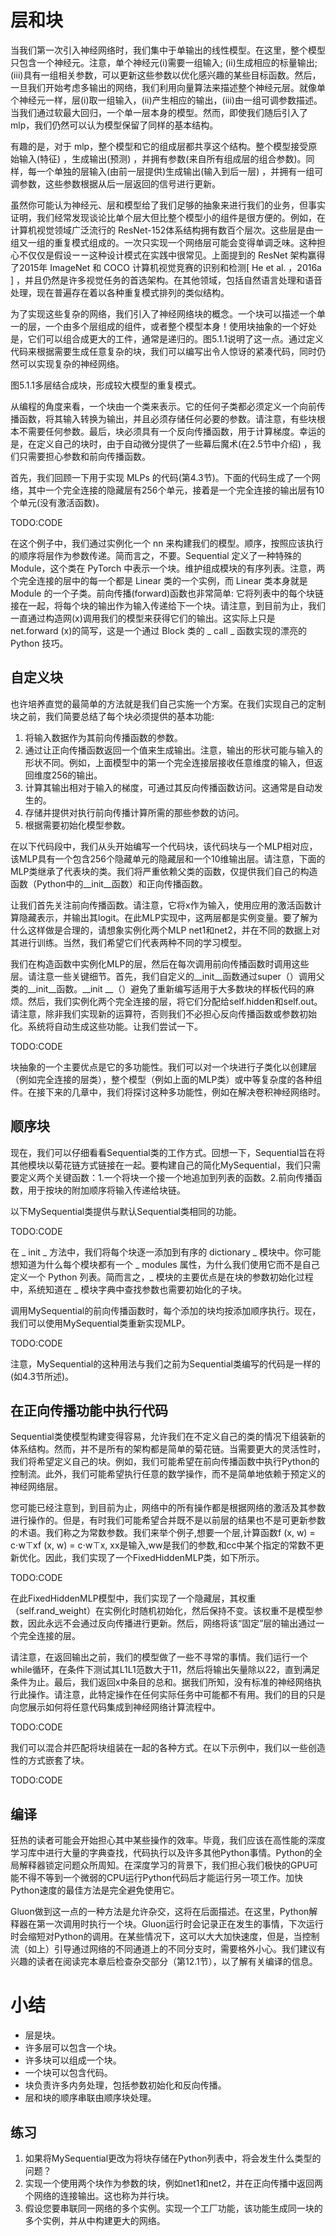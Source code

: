 

<!--
 * @version:
 * @Author:  StevenJokess https://github.com/StevenJokess
 * @Date: 2020-07-22 22:18:31
 * @LastEditors:  StevenJokess https://github.com/StevenJokess
 * @LastEditTime: 2020-07-22 22:29:28
 * @Description:translate by machine
 * @TODO::
 * @Reference:http://preview.d2l.ai.s3-website-us-west-2.amazonaws.com/d2l-en/master/chapter_deep-learning-computation/model-construction.html
-->

# 层和块

当我们第一次引入神经网络时，我们集中于单输出的线性模型。在这里，整个模型只包含一个神经元。注意，单个神经元(i)需要一组输入; (ii)生成相应的标量输出; (iii)具有一组相关参数，可以更新这些参数以优化感兴趣的某些目标函数。然后，一旦我们开始考虑多输出的网络，我们利用向量算法来描述整个神经元层。就像单个神经元一样，层(i)取一组输入，(ii)产生相应的输出，(iii)由一组可调参数描述。当我们通过软最大回归，一个单一层本身的模型。然而，即使我们随后引入了 mlp，我们仍然可以认为模型保留了同样的基本结构。

有趣的是，对于 mlp，整个模型和它的组成层都共享这个结构。整个模型接受原始输入(特征) ，生成输出(预测) ，并拥有参数(来自所有组成层的组合参数)。同样，每一个单独的层输入(由前一层提供)生成输出(输入到后一层) ，并拥有一组可调参数，这些参数根据从后一层返回的信号进行更新。

虽然你可能认为神经元、层和模型给了我们足够的抽象来进行我们的业务，但事实证明，我们经常发现谈论比单个层大但比整个模型小的组件是很方便的。例如，在计算机视觉领域广泛流行的 ResNet-152体系结构拥有数百个层次。这些层是由一组又一组的重复模式组成的。一次只实现一个网络层可能会变得单调乏味。这种担心不仅仅是假设ーー这种设计模式在实践中很常见。上面提到的 ResNet 架构赢得了2015年 ImageNet 和 COCO 计算机视觉竞赛的识别和检测[ He et al. ，2016a ] ，并且仍然是许多视觉任务的首选架构。在其他领域，包括自然语言处理和语音处理，现在普遍存在着以各种重复模式排列的类似结构。

为了实现这些复杂的网络，我们引入了神经网络块的概念。一个块可以描述一个单一的层，一个由多个层组成的组件，或者整个模型本身！使用块抽象的一个好处是，它们可以组合成更大的工件，通常是递归的。图5.1.1说明了这一点。通过定义代码来根据需要生成任意复杂的块，我们可以编写出令人惊讶的紧凑代码，同时仍然可以实现复杂的神经网络。

图5.1.1多层结合成块，形成较大模型的重复模式。

从编程的角度来看，一个块由一个类来表示。它的任何子类都必须定义一个向前传播函数，将其输入转换为输出，并且必须存储任何必要的参数。请注意，有些块根本不需要任何参数。最后，块必须具有一个反向传播函数，用于计算梯度。幸运的是，在定义自己的块时，由于自动微分提供了一些幕后魔术(在2.5节中介绍) ，我们只需要担心参数和前向传播函数。

首先，我们回顾一下用于实现 MLPs 的代码(第4.3节)。下面的代码生成了一个网络，其中一个完全连接的隐藏层有256个单元，接着是一个完全连接的输出层有10个单元(没有激活函数)。

TODO:CODE

在这个例子中，我们通过实例化一个 nn 来构建我们的模型。顺序，按照应该执行的顺序将层作为参数传递。简而言之，不要。Sequential 定义了一种特殊的 Module，这个类在 PyTorch 中表示一个块。维护组成模块的有序列表。注意，两个完全连接的层中的每一个都是 Linear 类的一个实例，而 Linear 类本身就是 Module 的一个子类。前向传播(forward)函数也非常简单: 它将列表中的每个块链接在一起，将每个块的输出作为输入传递给下一个块。请注意，到目前为止，我们一直通过构造网(x)调用我们的模型来获得它们的输出。这实际上只是 net.forward (x)的简写，这是一个通过 Block 类的 _ call _ 函数实现的漂亮的 Python 技巧。

## 自定义块

也许培养直觉的最简单的方法就是我们自己实施一个方案。在我们实现自己的定制块之前，我们简要总结了每个块必须提供的基本功能:

1. 将输入数据作为其前向传播函数的参数。
2. 通过让正向传播函数返回一个值来生成输出。注意，输出的形状可能与输入的形状不同。例如，上面模型中的第一个完全连接层接收任意维度的输入，但返回维度256的输出。
3. 计算其输出相对于输入的梯度，可通过其反向传播函数访问。这通常是自动发生的。
4. 存储并提供对执行前向传播计算所需的那些参数的访问。
5. 根据需要初始化模型参数。

在以下代码段中，我们从头开始编写一个代码块，该代码块与一个MLP相对应，该MLP具有一个包含256个隐藏单元的隐藏层和一个10维输出层。请注意，下面的MLP类继承了代表块的类。我们将严重依赖父类的函数，仅提供我们自己的构造函数（Python中的__init__函数）和正向传播函数。

让我们首先关注前向传播函数。请注意，它将x作为输入，使用应用的激活函数计算隐藏表示，并输出其logit。在此MLP实现中，这两层都是实例变量。要了解为什么这样做是合理的，请想象实例化两个MLP net1和net2，并在不同的数据上对其进行训练。当然，我们希望它们代表两种不同的学习模型。

我们在构造函数中实例化MLP的层，然后在每次调用前向传播函数时调用这些层。请注意一些关键细节。首先，我们自定义的__init__函数通过super（）调用父类的__init__函数。__init __（）避免了重新编写适用于大多数块的样板代码的麻烦。然后，我们实例化两个完全连接的层，将它们分配给self.hidden和self.out。请注意，除非我们实现新的运算符，否则我们不必担心反向传播函数或参数初始化。系统将自动生成这些功能。让我们尝试一下。

TODO:CODE

块抽象的一个主要优点是它的多功能性。我们可以对一个块进行子类化以创建层（例如完全连接的层类），整个模型（例如上面的MLP类）或中等复杂度的各种组件。在接下来的几章中，我们将探讨这种多功能性，例如在解决卷积神经网络时。

## 顺序块

现在，我们可以仔细看看Sequential类的工作方式。回想一下，Sequential旨在将其他模块以菊花链方式链接在一起。要构建自己的简化MySequential，我们只需要定义两个关键函数：1.一个将块一个接一个地追加到列表的函数。2.前向传播函数，用于按块的附加顺序将输入传递给块链。

以下MySequential类提供与默认Sequential类相同的功能。

TODO:CODE

在 _ init _ 方法中，我们将每个块逐一添加到有序的 dictionary _ 模块中。你可能想知道为什么每个模块都有一个 _ modules 属性，为什么我们使用它而不是自己定义一个 Python 列表。简而言之，_ 模块的主要优点是在块的参数初始化过程中，系统知道在 _ 模块字典中查找参数也需要初始化的子块。

调用MySequential的前向传播函数时，每个添加的块均按添加顺序执行。现在，我们可以使用MySequential类重新实现MLP。

TODO:CODE

注意，MySequential的这种用法与我们之前为Sequential类编写的代码是一样的(如4.3节所述)。

## 在正向传播功能中执行代码

Sequential类使模型构建变得容易，允许我们在不定义自己的类的情况下组装新的体系结构。然而，并不是所有的架构都是简单的菊花链。当需要更大的灵活性时，我们将希望定义自己的块。例如，我们可能希望在前向传播函数中执行Python的控制流。此外，我们可能希望执行任意的数学操作，而不是简单地依赖于预定义的神经网络层。

您可能已经注意到，到目前为止，网络中的所有操作都是根据网络的激活及其参数进行操作的。但是，有时我们可能希望合并既不是以前层的结果也不是可更新参数的术语。我们称之为常数参数。我们来举个例子,想要一个层,计算函数f (x, w) = c⋅w⊤xf (x, w) = c⋅w⊤x, xx是输入,ww是我们的参数,和cc中某个指定的常数不更新优化。因此，我们实现了一个FixedHiddenMLP类，如下所示。

TODO:CODE

在此FixedHiddenMLP模型中，我们实现了一个隐藏层，其权重（self.rand_weight）在实例化时随机初始化，然后保持不变。该权重不是模型参数，因此永远不会通过反向传播进行更新。然后，网络将该“固定”层的输出通过一个完全连接的层。

请注意，在返回输出之前，我们的模型做了一些不寻常的事情。我们运行一个while循环，在条件下测试其L1L1范数大于11，然后将输出矢量除以22，直到满足条件为止。最后，我们返回x中条目的总和。据我们所知，没有标准的神经网络执行此操作。请注意，此特定操作在任何实际任务中可能都不有用。我们的目的只是向您展示如何将任意代码集成到神经网络计算流程中。

TODO:CODE

我们可以混合并匹配将块组装在一起的各种方式。在以下示例中，我们以一些创造性的方式嵌套了块。

TODO:CODE

## 编译

狂热的读者可能会开始担心其中某些操作的效率。毕竟，我们应该在高性能的深度学习库中进行大量的字典查找，代码执行以及许多其他Python事情。Python的全局解释器锁定问题众所周知。在深度学习的背景下，我们担心我们极快的GPU可能不得不等到一个微弱的CPU运行Python代码后才能运行另一项工作。加快Python速度的最佳方法是完全避免使用它。

Gluon做到这一点的一种方法是允许杂交，这将在后面描述。在这里，Python解释器在第一次调用时执行一个块。Gluon运行时会记录正在发生的事情，下次运行时会缩短对Python的调用。在某些情况下，这可以大大加快速度，但是，当控制流（如上）引导通过网络的不同通道上的不同分支时，需要格外小心。我们建议有兴趣的读者在阅读完本章后检查杂交部分（第12.1节），以了解有关编译的信息。

# 小结

* 层是块。
* 许多层可以包含一个块。
* 许多块可以组成一个块。
* 一个块可以包含代码。
* 块负责许多内务处理，包括参数初始化和反向传播。
* 层和块的顺序串联由顺序块处理。

## 练习

1. 如果将MySequential更改为将块存储在Python列表中，将会发生什么类型的问题？
1. 实现一个使用两个块作为参数的块，例如net1和net2，并在正向传播中返回两个网络的连接输出。这也称为并行块。
1. 假设您要串联同一网络的多个实例。实现一个工厂功能，该功能生成同一块的多个实例，并从中构建更大的网络。
